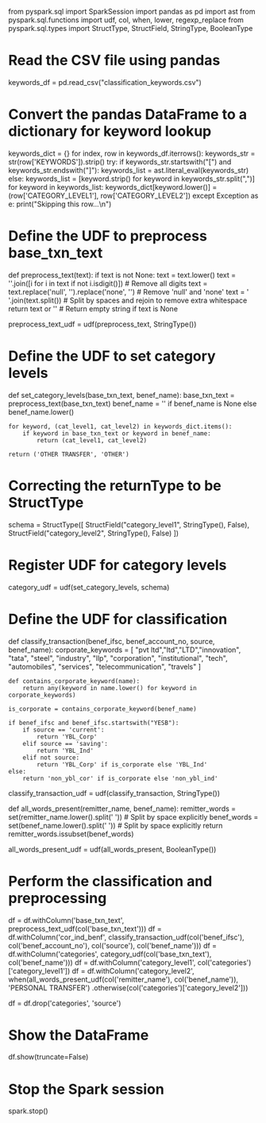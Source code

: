 from pyspark.sql import SparkSession
import pandas as pd
import ast
from pyspark.sql.functions import udf, col, when, lower, regexp_replace
from pyspark.sql.types import StructType, StructField, StringType, BooleanType

# Read the CSV file using pandas
keywords_df = pd.read_csv("classification_keywords.csv")

# Convert the pandas DataFrame to a dictionary for keyword lookup
keywords_dict = {}
for index, row in keywords_df.iterrows():
    keywords_str = str(row['KEYWORDS']).strip()
    try:
        if keywords_str.startswith("[") and keywords_str.endswith("]"):
            keywords_list = ast.literal_eval(keywords_str)
        else:
            keywords_list = [keyword.strip() for keyword in keywords_str.split(",")]
        for keyword in keywords_list:
            keywords_dict[keyword.lower()] = (row['CATEGORY_LEVEL1'], row['CATEGORY_LEVEL2'])
    except Exception as e:
        print("Skipping this row...\n")

# Define the UDF to preprocess base_txn_text
def preprocess_text(text):
    if text is not None:
        text = text.lower()
        text = ''.join([i for i in text if not i.isdigit()])  # Remove all digits
        text = text.replace('null', '').replace('none', '')  # Remove 'null' and 'none'
        text = ' '.join(text.split())  # Split by spaces and rejoin to remove extra whitespace
    return text or ''  # Return empty string if text is None

preprocess_text_udf = udf(preprocess_text, StringType())

# Define the UDF to set category levels
def set_category_levels(base_txn_text, benef_name):
    base_txn_text = preprocess_text(base_txn_text)
    benef_name = '' if benef_name is None else benef_name.lower()
    
    for keyword, (cat_level1, cat_level2) in keywords_dict.items():
        if keyword in base_txn_text or keyword in benef_name:
            return (cat_level1, cat_level2)
    
    return ('OTHER TRANSFER', 'OTHER')

# Correcting the returnType to be StructType
schema = StructType([
    StructField("category_level1", StringType(), False),
    StructField("category_level2", StringType(), False)
])

# Register UDF for category levels
category_udf = udf(set_category_levels, schema)

# Define the UDF for classification
def classify_transaction(benef_ifsc, benef_account_no, source, benef_name):
    corporate_keywords = [
        "pvt ltd","ltd","LTD","innovation", "tata", "steel", "industry", "llp",
        "corporation", "institutional", "tech", "automobiles", "services",
        "telecommunication", "travels"
    ]
    
    def contains_corporate_keyword(name):
        return any(keyword in name.lower() for keyword in corporate_keywords)
    
    is_corporate = contains_corporate_keyword(benef_name)
    
    if benef_ifsc and benef_ifsc.startswith("YESB"):
        if source == 'current':
            return 'YBL_Corp'
        elif source == 'saving':
            return 'YBL_Ind'
        elif not source:
            return 'YBL_Corp' if is_corporate else 'YBL_Ind'
    else:
        return 'non_ybl_cor' if is_corporate else 'non_ybl_ind'

classify_transaction_udf = udf(classify_transaction, StringType())

def all_words_present(remitter_name, benef_name):
    remitter_words = set(remitter_name.lower().split(' '))  # Split by space explicitly
    benef_words = set(benef_name.lower().split(' '))        # Split by space explicitly
    return remitter_words.issubset(benef_words)

all_words_present_udf = udf(all_words_present, BooleanType())


# Perform the classification and preprocessing
df = df.withColumn('base_txn_text', preprocess_text_udf(col('base_txn_text')))
df = df.withColumn('cor_ind_benf', classify_transaction_udf(col('benef_ifsc'), col('benef_account_no'), col('source'), col('benef_name')))
df = df.withColumn('categories', category_udf(col('base_txn_text'), col('benef_name')))
df = df.withColumn('category_level1', col('categories')['category_level1'])
df = df.withColumn('category_level2', when(all_words_present_udf(col('remitter_name'), col('benef_name')), 'PERSONAL TRANSFER')
                                        .otherwise(col('categories')['category_level2']))

df = df.drop('categories', 'source')

# Show the DataFrame
df.show(truncate=False)

# Stop the Spark session
spark.stop()
